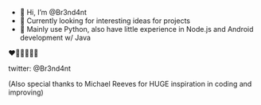 - 👋 Hi, I’m @Br3nd4nt
- 🐸 Currently looking for interesting ideas for projects
- 🌸 Mainly use Python, also have little experience in Node.js and Android development w/ Java

❤️🧡💛💚💙💜

twitter: @Br3nd4nt

(Also special thanks to Michael Reeves for HUGE inspiration in coding and improving)

